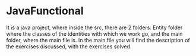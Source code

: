 # JavaFunctional
It is a java project, where inside the src, there are 2 folders. Entity folder where the classes of the identities with which we work go, and the main folder, where the main file is. In the main file you will find the description of the exercises discussed, with the exercises solved.
